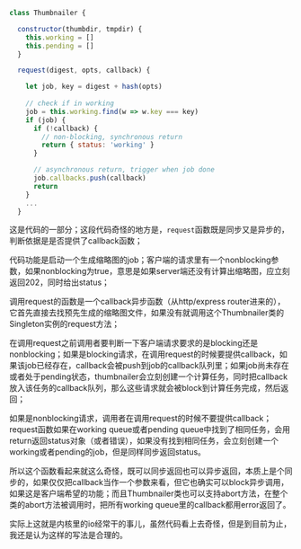 ```javascript
class Thumbnailer {

  constructor(thumbdir, tmpdir) {
    this.working = []
    this.pending = []
  }

  request(digest, opts, callback) {

    let job, key = digest + hash(opts)
 
    // check if in working
    job = this.working.find(w => w.key === key)
    if (job) {
      if (!callback) {
        // non-blocking, synchronous return
        return { status: 'working' }
      }

      // asynchronous return, trigger when job done
      job.callbacks.push(callback)
      return
    }
    ...
  }
```

这是代码的一部分；这段代码奇怪的地方是，`request`函数既是同步又是异步的，判断依据是是否提供了callback函数；

代码功能是启动一个生成缩略图的job；客户端的请求里有一个nonblocking参数，如果nonblocking为true，意思是如果server端还没有计算出缩略图，应立刻返回202，同时给出status；

调用request的函数是一个callback异步函数（从http/express router进来的），它首先直接去找预先生成的缩略图文件，如果没有就调用这个Thumbnailer类的Singleton实例的request方法；

在调用request之前调用者要判断一下客户端请求要求的是blocking还是nonblocking；如果是blocking请求，在调用request的时候要提供callback，如果该job已经存在，callback会被push到job的callback队列里；如果job尚未存在或者处于pending状态，thumbnailer会立刻创建一个计算任务，同时把callback放入该任务的callback队列，那么这些请求就会被block到计算任务完成，然后返回；

如果是nonblocking请求，调用者在调用request的时候不要提供callback；request函数如果在working queue或者pending queue中找到了相同任务，会用return返回status对象（或者错误），如果没有找到相同任务，会立刻创建一个working或者pending的job，但是同样同步返回status。

所以这个函数看起来就这么奇怪，既可以同步返回也可以异步返回，本质上是个同步的，如果仅仅把callback当作一个参数来看，但它也确实可以block异步调用，如果这是客户端希望的功能；而且Thumbnailer类也可以支持abort方法，在整个类的abort方法被调用时，把所有working queue里的callback都用error返回了。

实际上这就是内核里的io经常干的事儿，虽然代码看上去奇怪，但是到目前为止，我还是认为这样的写法是合理的。



